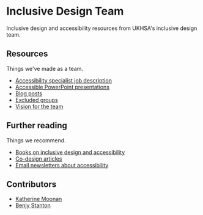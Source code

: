 # Inclusive Design Team

Inclusive design and accessibility resources from UKHSA's inclusive design team.

## Resources

Things we've made as a team.

- [Accessibility specialist job description](https://github.com/dhsc-customer/inclusive-design-team/blob/main/resources/accessibility-specialist-job-description.md)
- [Accessible PowerPoint presentations](https://github.com/dhsc-customer/inclusive-design-team/blob/main/resources/accessible-powerpoint-presentations.md)
- [Blog posts](https://github.com/dhsc-customer/inclusive-design-team/blob/main/resources/blog-posts.md)
- [Excluded groups](https://github.com/dhsc-customer/inclusive-design-team/blob/main/resources/excluded-groups.md)
- [Vision for the team](https://github.com/dhsc-customer/inclusive-design-team/blob/main/resources/vision-for-the-team.md)

## Further reading

Things we recommend.

- [Books on inclusive design and accessibility](https://github.com/dhsc-customer/inclusive-design-team/blob/main/resources/books-on-inclusive-design-and-accessibility.md)
- [Co-design articles](https://github.com/dhsc-customer/inclusive-design-team/blob/main/resources/co-design-articles.md)
- [Email newsletters about accessibility](https://github.com/dhsc-customer/inclusive-design-team/blob/main/resources/email-newsletters-about-accessibility.md)

## Contributors

- [Katherine Moonan](https://www.linkedin.com/in/kathmoonan/)
- [Benjy Stanton](https://twitter.com/benjystanton)
